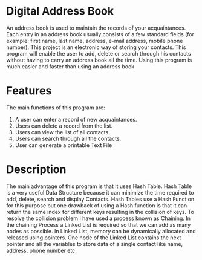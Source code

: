 # Digital Address Book
An address book is used to maintain the records of your acquaintances. Each entry in an
address book usually consists of a few standard fields (for example: first name, last
name, address, e-mail address, mobile phone number). This project is an electronic way of
storing your contacts. This program will enable the user to add, delete or search through his
contacts without having to carry an address book all the time. Using this program is much easier
and faster than using an address book.

# Features
The main functions of this program are:
1. A user can enter a record of new acquaintances.
2. Users can delete a record from the list.
3. Users can view the list of all contacts.
4. Users can search through all the contacts.
5. User can generate a printable Text File

# Description
The main advantage of this program is that it uses Hash Table. Hash Table is a
very useful Data Structure because it can minimize the time required to add, delete,
search and display Contacts. Hash Tables use a Hash Function for this purpose but one
drawback of using a Hash function is that it can return the same index for different keys
resulting in the collision of keys. To resolve the collision problem I have used a process
known as Chaining. In the chaining Process a Linked List is required so that we can add
as many nodes as possible. In Linked List, memory can be dynamically allocated and
released using pointers.
One node of the Linked List contains the next pointer and all the variables to store
data of a single contact like name, address, phone number etc.
